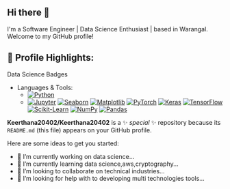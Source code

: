 ## Hi there 👋

I'm a Software Engineer | Data Science Enthusiast  | based in Warangal. Welcome to my GitHub profile!

## 🚀 Profile Highlights:
Data Science Badges
- Languages & Tools:
  - [![Python](https://img.shields.io/badge/Python-3776AB?logo=python&logoColor=white)](https://www.python.org/)
  - [![Jupyter](https://img.shields.io/badge/Jupyter-F37626?logo=jupyter&logoColor=white)](https://jupyter.org/)
  [![Seaborn](https://img.shields.io/badge/Seaborn-FF9C00?logo=seaborn&logoColor=white)](https://seaborn.pydata.org/)
[![Matplotlib](https://img.shields.io/badge/Matplotlib-003D84?logo=matplotlib&logoColor=white)](https://matplotlib.org/)
[![PyTorch](https://img.shields.io/badge/PyTorch-EE4C2C?logo=pytorch&logoColor=white)](https://pytorch.org/)
[![Keras](https://img.shields.io/badge/Keras-D00000?logo=keras&logoColor=white)](https://keras.io/)
[![TensorFlow](https://img.shields.io/badge/TensorFlow-FF6F00?logo=tensorflow&logoColor=white)](https://www.tensorflow.org/)
[![Scikit-Learn](https://img.shields.io/badge/Scikit--Learn-F7931E?logo=scikit-learn&logoColor=white)](https://scikit-learn.org/)
[![NumPy](https://img.shields.io/badge/NumPy-013243?logo=numpy&logoColor=white)](https://numpy.org/)
[![Pandas](https://img.shields.io/badge/Pandas-150458?logo=pandas&logoColor=white)](https://pandas.pydata.org/)


**Keerthana20402/Keerthana20402** is a ✨ _special_ ✨ repository because its `README.md` (this file) appears on your GitHub profile.

Here are some ideas to get you started:

- 🔭 I’m currently working on data science...
- 🌱 I’m currently learning data science,aws,cryptography...
- 👯 I’m looking to collaborate on technical industries...
- 🤔 I’m looking for help with to developing multi technologies tools...
  
  

